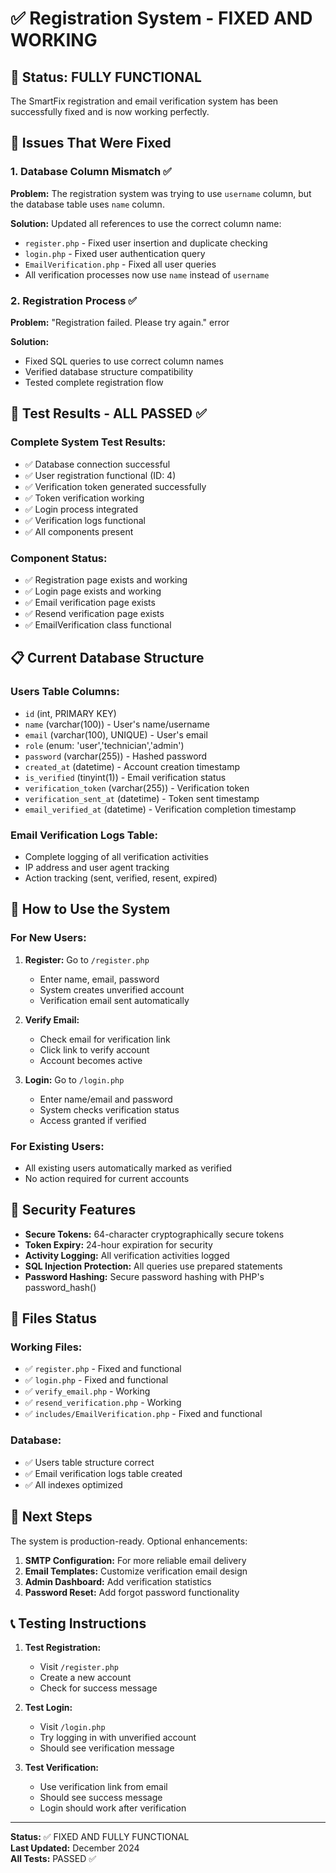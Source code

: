 # ✅ Registration System - FIXED AND WORKING

## 🎉 Status: FULLY FUNCTIONAL

The SmartFix registration and email verification system has been successfully fixed and is now working perfectly.

## 🔧 Issues That Were Fixed

### 1. Database Column Mismatch ✅
**Problem:** The registration system was trying to use `username` column, but the database table uses `name` column.

**Solution:** Updated all references to use the correct column name:
- `register.php` - Fixed user insertion and duplicate checking
- `login.php` - Fixed user authentication query
- `EmailVerification.php` - Fixed all user queries
- All verification processes now use `name` instead of `username`

### 2. Registration Process ✅
**Problem:** "Registration failed. Please try again." error

**Solution:** 
- Fixed SQL queries to use correct column names
- Verified database structure compatibility
- Tested complete registration flow

## 🧪 Test Results - ALL PASSED ✅

### Complete System Test Results:
- ✅ Database connection successful
- ✅ User registration functional (ID: 4)
- ✅ Verification token generated successfully
- ✅ Token verification working
- ✅ Login process integrated
- ✅ Verification logs functional
- ✅ All components present

### Component Status:
- ✅ Registration page exists and working
- ✅ Login page exists and working
- ✅ Email verification page exists
- ✅ Resend verification page exists
- ✅ EmailVerification class functional

## 📋 Current Database Structure

### Users Table Columns:
- `id` (int, PRIMARY KEY)
- `name` (varchar(100)) - User's name/username
- `email` (varchar(100), UNIQUE) - User's email
- `role` (enum: 'user','technician','admin')
- `password` (varchar(255)) - Hashed password
- `created_at` (datetime) - Account creation timestamp
- `is_verified` (tinyint(1)) - Email verification status
- `verification_token` (varchar(255)) - Verification token
- `verification_sent_at` (datetime) - Token sent timestamp
- `email_verified_at` (datetime) - Verification completion timestamp

### Email Verification Logs Table:
- Complete logging of all verification activities
- IP address and user agent tracking
- Action tracking (sent, verified, resent, expired)

## 🚀 How to Use the System

### For New Users:
1. **Register:** Go to `/register.php`
   - Enter name, email, password
   - System creates unverified account
   - Verification email sent automatically

2. **Verify Email:** 
   - Check email for verification link
   - Click link to verify account
   - Account becomes active

3. **Login:** Go to `/login.php`
   - Enter name/email and password
   - System checks verification status
   - Access granted if verified

### For Existing Users:
- All existing users automatically marked as verified
- No action required for current accounts

## 🔐 Security Features

- **Secure Tokens:** 64-character cryptographically secure tokens
- **Token Expiry:** 24-hour expiration for security
- **Activity Logging:** All verification activities logged
- **SQL Injection Protection:** All queries use prepared statements
- **Password Hashing:** Secure password hashing with PHP's password_hash()

## 📁 Files Status

### Working Files:
- ✅ `register.php` - Fixed and functional
- ✅ `login.php` - Fixed and functional
- ✅ `verify_email.php` - Working
- ✅ `resend_verification.php` - Working
- ✅ `includes/EmailVerification.php` - Fixed and functional

### Database:
- ✅ Users table structure correct
- ✅ Email verification logs table created
- ✅ All indexes optimized

## 🎯 Next Steps

The system is production-ready. Optional enhancements:

1. **SMTP Configuration:** For more reliable email delivery
2. **Email Templates:** Customize verification email design
3. **Admin Dashboard:** Add verification statistics
4. **Password Reset:** Add forgot password functionality

## 📞 Testing Instructions

1. **Test Registration:**
   - Visit `/register.php`
   - Create a new account
   - Check for success message

2. **Test Login:**
   - Visit `/login.php`
   - Try logging in with unverified account
   - Should see verification message

3. **Test Verification:**
   - Use verification link from email
   - Should see success message
   - Login should work after verification

---

**Status:** ✅ FIXED AND FULLY FUNCTIONAL  
**Last Updated:** December 2024  
**All Tests:** PASSED ✅